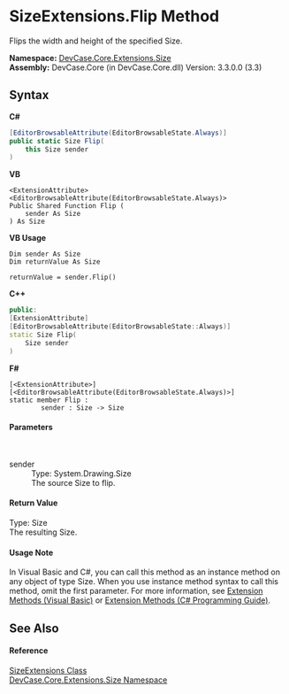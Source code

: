 # SizeExtensions.Flip Method 
 

Flips the width and height of the specified Size.

**Namespace:**&nbsp;<a href="N_DevCase_Core_Extensions_Size">DevCase.Core.Extensions.Size</a><br />**Assembly:**&nbsp;DevCase.Core (in DevCase.Core.dll) Version: 3.3.0.0 (3.3)

## Syntax

**C#**<br />
``` C#
[EditorBrowsableAttribute(EditorBrowsableState.Always)]
public static Size Flip(
	this Size sender
)
```

**VB**<br />
``` VB
<ExtensionAttribute>
<EditorBrowsableAttribute(EditorBrowsableState.Always)>
Public Shared Function Flip ( 
	sender As Size
) As Size
```

**VB Usage**<br />
``` VB Usage
Dim sender As Size
Dim returnValue As Size

returnValue = sender.Flip()
```

**C++**<br />
``` C++
public:
[ExtensionAttribute]
[EditorBrowsableAttribute(EditorBrowsableState::Always)]
static Size Flip(
	Size sender
)
```

**F#**<br />
``` F#
[<ExtensionAttribute>]
[<EditorBrowsableAttribute(EditorBrowsableState.Always)>]
static member Flip : 
        sender : Size -> Size 

```


#### Parameters
&nbsp;<dl><dt>sender</dt><dd>Type: System.Drawing.Size<br />The source Size to flip.</dd></dl>

#### Return Value
Type: Size<br />The resulting Size.

#### Usage Note
In Visual Basic and C#, you can call this method as an instance method on any object of type Size. When you use instance method syntax to call this method, omit the first parameter. For more information, see <a href="https://docs.microsoft.com/dotnet/visual-basic/programming-guide/language-features/procedures/extension-methods">Extension Methods (Visual Basic)</a> or <a href="https://docs.microsoft.com/dotnet/csharp/programming-guide/classes-and-structs/extension-methods">Extension Methods (C# Programming Guide)</a>.

## See Also


#### Reference
<a href="T_DevCase_Core_Extensions_Size_SizeExtensions">SizeExtensions Class</a><br /><a href="N_DevCase_Core_Extensions_Size">DevCase.Core.Extensions.Size Namespace</a><br />